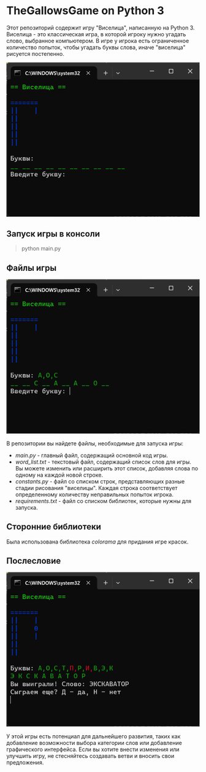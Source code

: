 # TheGallowsGame on Python 3

Этот репозиторий содержит игру "Виселица", написанную на Python 3.
Виселица - это классическая игра, в которой игроку нужно угадать слово, выбранное компьютером.
В игре у игрока есть ограниченное количество попыток, чтобы угадать буквы слова, иначе "виселица" рисуется постепенно.

![Screenshot 00](img/scr_00.png)

## Запуск игры в консоли

> python main.py

## Файлы игры

![Screenshot 01](img/scr_01.png)

В репозитории вы найдете файлы, необходимые для запуска игры:

- _main.py_ - главный файл, содержащий основной код игры.
- _word_list.txt_ - текстовый файл, содержащий список слов для игры. Вы можете изменить или расширить этот список,
  добавляя слова по одному на каждой новой строке.
- _constants.py_ - файл со списком строк, представляющих разные стадии рисования "виселицы". Каждая строка соответствует
  определенному количеству неправильных попыток игрока.
- _requirements.txt_ - файл со списком библиотек, которые нужны для запуска.

## Сторонние библиотеки

Была использована библиотека _colorama_ для придания игре красок.

## Послесловие

![Screenshot 02](img/scr_02.png)

У этой игры есть потенциал для дальнейшего развития, таких как добавление возможности выбора категории слов или
добавление графического интерфейса.
Если вы хотите внести изменения или улучшить игру, не стесняйтесь создавать ветви и вносить свои предложения.